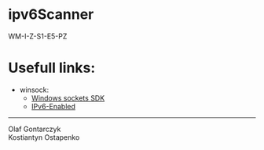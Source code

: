 # ipv6Scanner
WM-I-Z-S1-E5-PZ

# Usefull links:

<ul>
  <li>
    winsock:
    <ul>
      <li><a href="https://docs.microsoft.com/en-us/windows/win32/winsock/windows-sockets-start-page-2">Windows sockets SDK</a></li>
      <li><a href="https://docs.microsoft.com/en-us/windows/win32/winsock/ipv6-enabled-client-code-2">IPv6-Enabled</a></li>
    </ul>
  </li>
</ul>
<hr>
Olaf Gontarczyk<br/>
Kostiantyn Ostapenko</br>
